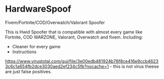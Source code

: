 # HardwareSpoof
Fivem/Fortnite/COD/Overwatch/Valorant Spoofer

This is Hwid Spoofer that is compatible with almost every game like Fortnite, COD WARZONE, Valorant, Overwatch and fivem. Including:
- Cleaner for every game 
- Instructions

https://www.virustotal.com/gui/file/3e00edb481924b78f8ce416e9ccb46233c6c1a654fb2dce3030aed2ef234c5fb?nocache=1 - this is not virus theese are just false positives.
